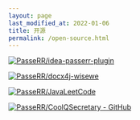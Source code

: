 ```yaml
---
layout: page
last_modified_at: 2022-01-06
title: 开源
permalink: /open-source.html
---
```


[![PasseRR/idea-passerr-plugin](https://gitee.com/PasseRR/idea-passerr-plugin/widgets/widget_card.svg?colors=4183c4,ffffff,ffffff,e3e9ed,666666,9b9b9b)](https://gitee.com/PasseRR/idea-passerr-plugin)

[![PasseRR/docx4j-wisewe](https://gitee.com/PasseRR/docx4j-wisewe/widgets/widget_card.svg?colors=4183c4,ffffff,ffffff,e3e9ed,666666,9b9b9b)](https://gitee.com/PasseRR/docx4j-wisewe)

[![PasseRR/JavaLeetCode](https://gitee.com/PasseRR/JavaLeetCode/widgets/widget_card.svg?colors=4183c4,ffffff,ffffff,e3e9ed,666666,9b9b9b)](https://gitee.com/PasseRR/JavaLeetCode)

[![PasseRR/CoolQSecretary - GitHub](https://gh-card.dev/repos/PasseRR/CoolQSecretary.svg?fullname=)](https://github.com/PasseRR/CoolQSecretary)
